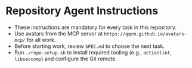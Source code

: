 # Repository Agent Instructions

- These instructions are mandatory for every task in this repository.
- Use avatars from the MCP server at `https://qqrm.github.io/avatars-mcp/` for all work.
- Before starting work, review `SPEC.md` to choose the next task.
- Run `./repo-setup.sh` to install required tooling (e.g., `actionlint`, `libseccomp`) and configure the Git remote.

